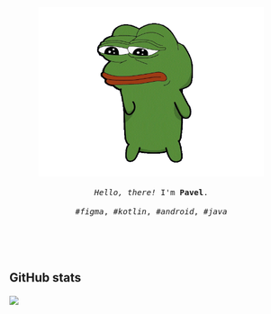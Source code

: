 <p align="center">

  <br>
  <br>
  
  <img width="400" src="https://github.com/gby211/gby211/blob/main/pepefrg-4.gif">
 
  <br>
  <br>
  
  <samp>
    <i>Hello, there!</i> I'm <b>Pavel</b>.
    <br>
    <br>
    <i>#figma</i>, <i>#kotlin</i>, <i>#android</i>, <i>#java</i>
  </samp>
  
  <br>
  <br>
  <br>
  <br>
  <br>


## **GitHub stats**
<a href="https://github.com/gby211">
  <img align="center" src="https://github-readme-stats.vercel.app/api/top-langs/?username=gby211&theme=dracula&hide_langs_below=1" />
</a>

</p>
